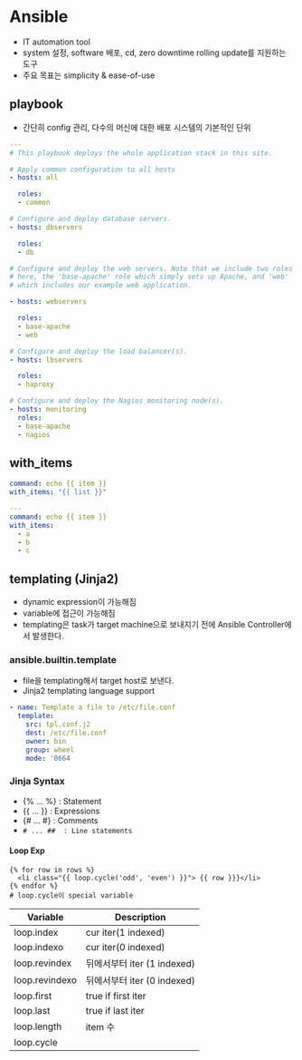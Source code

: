 # Ansible
- IT automation tool
- system 설정, software 배포, cd, zero downtime rolling update를 지원하는 도구
- 주요 목표는 simplicity & ease-of-use
## playbook
- 간단히 config 관리, 다수의 머신에 대한 배포 시스템의 기본적인 단위
```yaml
---
# This playbook deploys the whole application stack in this site.

# Apply common configuration to all hosts
- hosts: all

  roles:
  - common

# Configure and deploy database servers.
- hosts: dbservers

  roles:
  - db

# Configure and deploy the web servers. Note that we include two roles
# here, the 'base-apache' role which simply sets up Apache, and 'web'
# which includes our example web application.

- hosts: webservers

  roles:
  - base-apache
  - web

# Configure and deploy the load balancer(s).
- hosts: lbservers

  roles:
  - haproxy

# Configure and deploy the Nagios monitoring node(s).
- hosts: monitoring
  roles:
  - base-apache
  - nagios
```
## with_items
```yaml
command: echo {{ item }}
with_items: "{{ list }}"

---
command: echo {{ item }}
with_items:
  - a
  - b
  - c
```

## templating (Jinja2)
- dynamic expression이 가능해짐
- variable에 접근이 가능해짐
- templating은 task가 target machine으로 보내지기 전에 Ansible Controller에서 발생한다.

### ansible.builtin.template
- file을 templating해서 target host로 보낸다.
- Jinja2 templating language support
```yaml
- name: Template a file to /etc/file.conf
  template:
    src: tpl.conf.j2
    dest: /etc/file.conf
    owner: bin
    group: wheel
    mode: '0664
```

### Jinja Syntax
- {% ... %} : Statement
- {{ ... }} : Expressions
- {# ... #} : Comments
- `# ... ##  : Line statements`

#### Loop Exp
```jinja2
{% for row in rows %}
  <li class="{{ loop.cycle('odd', 'even') }}"> {{ row }}}</li>
{% endfor %}
# loop.cycle이 special variable
```
| Variable | Description |
|----------|-------------|
|loop.index| cur iter(1 indexed)|
|loop.indexo| cur iter(0 indexed)|
|loop.revindex| 뒤에서부터 iter (1 indexed)|
|loop.revindexo | 뒤에서부터 iter (0 indexed) |
| loop.first | true if first iter|
| loop.last | true if last iter|
| loop.length | item 수 |
| loop.cycle | 
